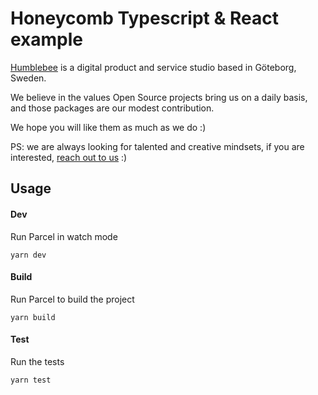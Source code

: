 # Honeycomb Typescript & React example

[Humblebee](https://www.humblebee.se/) is a digital product and service studio based in Göteborg, Sweden.

We believe in the values Open Source projects bring us on a daily basis, and those packages are our modest contribution.

We hope you will like them as much as we do :)

PS: we are always looking for talented and creative mindsets, if you are interested, [reach out to us](https://www.humblebee.se/contact) :)

## Usage

#### Dev

Run Parcel in watch mode

```
yarn dev
```

#### Build

Run Parcel to build the project

```
yarn build
```

#### Test

Run the tests

```
yarn test
```
